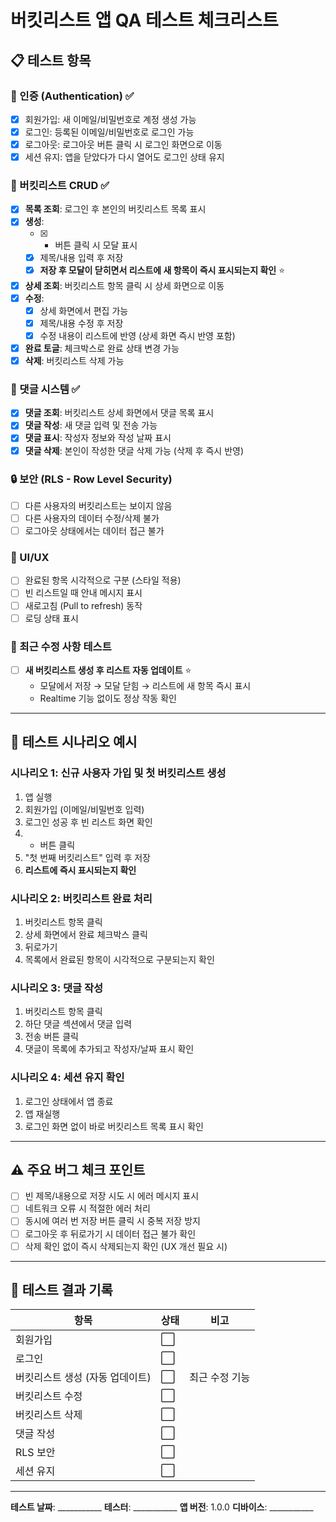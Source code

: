 # 버킷리스트 앱 QA 테스트 체크리스트

## 📋 테스트 항목

### 🔐 인증 (Authentication) ✅
- [x] 회원가입: 새 이메일/비밀번호로 계정 생성 가능
- [x] 로그인: 등록된 이메일/비밀번호로 로그인 가능
- [x] 로그아웃: 로그아웃 버튼 클릭 시 로그인 화면으로 이동
- [x] 세션 유지: 앱을 닫았다가 다시 열어도 로그인 상태 유지

### 📝 버킷리스트 CRUD ✅
- [x] **목록 조회**: 로그인 후 본인의 버킷리스트 목록 표시
- [x] **생성**:
  - [x] + 버튼 클릭 시 모달 표시
  - [x] 제목/내용 입력 후 저장
  - [x] **저장 후 모달이 닫히면서 리스트에 새 항목이 즉시 표시되는지 확인** ⭐
- [x] **상세 조회**: 버킷리스트 항목 클릭 시 상세 화면으로 이동
- [x] **수정**:
  - [x] 상세 화면에서 편집 가능
  - [x] 제목/내용 수정 후 저장
  - [x] 수정 내용이 리스트에 반영 (상세 화면 즉시 반영 포함)
- [x] **완료 토글**: 체크박스로 완료 상태 변경 가능
- [x] **삭제**: 버킷리스트 삭제 가능

### 💬 댓글 시스템 ✅
- [x] **댓글 조회**: 버킷리스트 상세 화면에서 댓글 목록 표시
- [x] **댓글 작성**: 새 댓글 입력 및 전송 가능
- [x] **댓글 표시**: 작성자 정보와 작성 날짜 표시
- [x] **댓글 삭제**: 본인이 작성한 댓글 삭제 가능 (삭제 후 즉시 반영)

### 🔒 보안 (RLS - Row Level Security)
- [ ] 다른 사용자의 버킷리스트는 보이지 않음
- [ ] 다른 사용자의 데이터 수정/삭제 불가
- [ ] 로그아웃 상태에서는 데이터 접근 불가

### 🎨 UI/UX
- [ ] 완료된 항목 시각적으로 구분 (스타일 적용)
- [ ] 빈 리스트일 때 안내 메시지 표시
- [ ] 새로고침 (Pull to refresh) 동작
- [ ] 로딩 상태 표시

### 🔄 최근 수정 사항 테스트
- [ ] **새 버킷리스트 생성 후 리스트 자동 업데이트** ⭐
  - 모달에서 저장 → 모달 닫힘 → 리스트에 새 항목 즉시 표시
  - Realtime 기능 없이도 정상 작동 확인

---

## 📌 테스트 시나리오 예시

### 시나리오 1: 신규 사용자 가입 및 첫 버킷리스트 생성
1. 앱 실행
2. 회원가입 (이메일/비밀번호 입력)
3. 로그인 성공 후 빈 리스트 화면 확인
4. + 버튼 클릭
5. "첫 번째 버킷리스트" 입력 후 저장
6. **리스트에 즉시 표시되는지 확인**

### 시나리오 2: 버킷리스트 완료 처리
1. 버킷리스트 항목 클릭
2. 상세 화면에서 완료 체크박스 클릭
3. 뒤로가기
4. 목록에서 완료된 항목이 시각적으로 구분되는지 확인

### 시나리오 3: 댓글 작성
1. 버킷리스트 항목 클릭
2. 하단 댓글 섹션에서 댓글 입력
3. 전송 버튼 클릭
4. 댓글이 목록에 추가되고 작성자/날짜 표시 확인

### 시나리오 4: 세션 유지 확인
1. 로그인 상태에서 앱 종료
2. 앱 재실행
3. 로그인 화면 없이 바로 버킷리스트 목록 표시 확인

---

## ⚠️ 주요 버그 체크 포인트

- [ ] 빈 제목/내용으로 저장 시도 시 에러 메시지 표시
- [ ] 네트워크 오류 시 적절한 에러 처리
- [ ] 동시에 여러 번 저장 버튼 클릭 시 중복 저장 방지
- [ ] 로그아웃 후 뒤로가기 시 데이터 접근 불가 확인
- [ ] 삭제 확인 없이 즉시 삭제되는지 확인 (UX 개선 필요 시)

---

## 📝 테스트 결과 기록

| 항목 | 상태 | 비고 |
|------|------|------|
| 회원가입 | ⬜ | |
| 로그인 | ⬜ | |
| 버킷리스트 생성 (자동 업데이트) | ⬜ | 최근 수정 기능 |
| 버킷리스트 수정 | ⬜ | |
| 버킷리스트 삭제 | ⬜ | |
| 댓글 작성 | ⬜ | |
| RLS 보안 | ⬜ | |
| 세션 유지 | ⬜ | |

---

**테스트 날짜**: ___________
**테스터**: ___________
**앱 버전**: 1.0.0
**디바이스**: ___________
